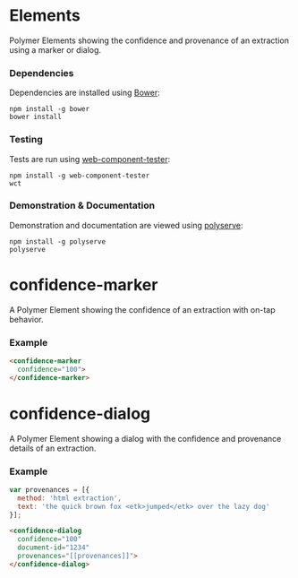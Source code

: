 # Elements

Polymer Elements showing the confidence and provenance of an extraction using a marker or dialog.

### Dependencies

Dependencies are installed using [Bower](http://bower.io/):

    npm install -g bower
    bower install

### Testing

Tests are run using [web-component-tester](https://github.com/Polymer/web-component-tester):

    npm install -g web-component-tester
    wct

### Demonstration & Documentation

Demonstration and documentation are viewed using [polyserve](https://github.com/PolymerLabs/polyserve):

    npm install -g polyserve
    polyserve

# confidence-marker

A Polymer Element showing the confidence of an extraction with on-tap behavior.

### Example
```html
<confidence-marker
  confidence="100">
</confidence-marker>
```

# confidence-dialog

A Polymer Element showing a dialog with the confidence and provenance details of an extraction.

### Example
```js
var provenances = [{
  method: 'html extraction',
  text: 'the quick brown fox <etk>jumped</etk> over the lazy dog'
}];
```

```html
<confidence-dialog
  confidence="100"
  document-id="1234"
  provenances="[[provenances]]">
</confidence-dialog>
```
